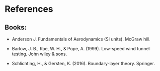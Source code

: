 # References

## Books:
- Anderson J. Fundamentals of Aerodynamics (SI units). McGraw hill.

- Barlow, J. B., Rae, W. H., & Pope, A. (1999). Low-speed wind tunnel testing. John wiley & sons.

- Schlichting, H., & Gersten, K. (2016). Boundary-layer theory. Springer.
